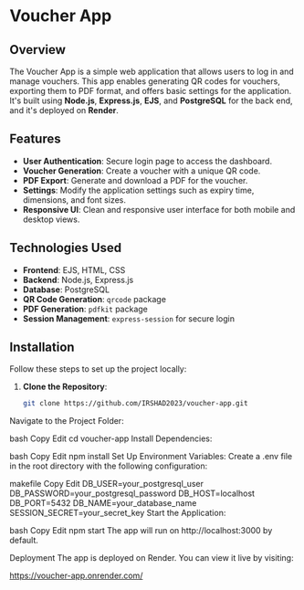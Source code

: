 # Voucher App

## Overview

The Voucher App is a simple web application that allows users to log in and manage vouchers. This app enables generating QR codes for vouchers, exporting them to PDF format, and offers basic settings for the application. It's built using **Node.js**, **Express.js**, **EJS**, and **PostgreSQL** for the back end, and it's deployed on **Render**.

## Features

- **User Authentication**: Secure login page to access the dashboard.
- **Voucher Generation**: Create a voucher with a unique QR code.
- **PDF Export**: Generate and download a PDF for the voucher.
- **Settings**: Modify the application settings such as expiry time, dimensions, and font sizes.
- **Responsive UI**: Clean and responsive user interface for both mobile and desktop views.

## Technologies Used

- **Frontend**: EJS, HTML, CSS
- **Backend**: Node.js, Express.js
- **Database**: PostgreSQL
- **QR Code Generation**: `qrcode` package
- **PDF Generation**: `pdfkit` package
- **Session Management**: `express-session` for secure login

## Installation

Follow these steps to set up the project locally:

1. **Clone the Repository**:
   ```bash
   git clone https://github.com/IRSHAD2023/voucher-app.git
Navigate to the Project Folder:

bash
Copy
Edit
cd voucher-app
Install Dependencies:

bash
Copy
Edit
npm install
Set Up Environment Variables: Create a .env file in the root directory with the following configuration:

makefile
Copy
Edit
DB_USER=your_postgresql_user
DB_PASSWORD=your_postgresql_password
DB_HOST=localhost
DB_PORT=5432
DB_NAME=your_database_name
SESSION_SECRET=your_secret_key
Start the Application:

bash
Copy
Edit
npm start
The app will run on http://localhost:3000 by default.

Deployment
The app is deployed on Render. You can view it live by visiting:

https://voucher-app.onrender.com/
